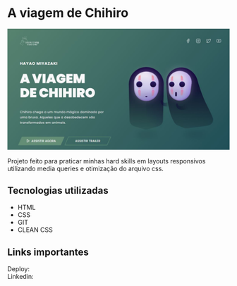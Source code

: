 # A viagem de Chihiro

<img src='./assets/design/design.JPG'>

Projeto feito para praticar minhas hard skills em layouts responsivos utilizando media queries e otimização do arquivo css.

## Tecnologias utilizadas
* HTML
* CSS
* GIT
* CLEAN CSS

## Links importantes
Deploy:  <br>
Linkedin: 